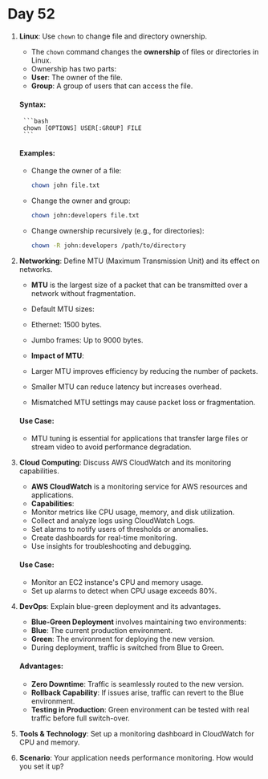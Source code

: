 # Day 52

1. **Linux**: Use `chown` to change file and directory ownership.
   - The `chown` command changes the **ownership** of files or directories in Linux.
   - Ownership has two parts:
    - **User**: The owner of the file.
    - **Group**: A group of users that can access the file.

   #### Syntax:
        ```bash
        chown [OPTIONS] USER[:GROUP] FILE
        ```

   #### Examples:
   - Change the owner of a file:
     ```bash
     chown john file.txt
     ```
   - Change the owner and group:
     ```bash
     chown john:developers file.txt
     ```
   - Change ownership recursively (e.g., for directories):
     ```bash
     chown -R john:developers /path/to/directory
     ```


2. **Networking**: Define MTU (Maximum Transmission Unit) and its effect on networks.
   - **MTU** is the largest size of a packet that can be transmitted over a network without fragmentation.
   
   - Default MTU sizes:
    - Ethernet: 1500 bytes.
    - Jumbo frames: Up to 9000 bytes.
   
   - **Impact of MTU**:
    - Larger MTU improves efficiency by reducing the number of packets.
    - Smaller MTU can reduce latency but increases overhead.
    - Mismatched MTU settings may cause packet loss or fragmentation.

   #### Use Case:
    - MTU tuning is essential for applications that transfer large files or stream video to avoid performance degradation.


3. **Cloud Computing**: Discuss AWS CloudWatch and its monitoring capabilities.
   - **AWS CloudWatch** is a monitoring service for AWS resources and applications.
   - **Capabilities**:
    - Monitor metrics like CPU usage, memory, and disk utilization.
    - Collect and analyze logs using CloudWatch Logs.
    - Set alarms to notify users of thresholds or anomalies.
    - Create dashboards for real-time monitoring.
    - Use insights for troubleshooting and debugging.

   #### Use Case:
    - Monitor an EC2 instance's CPU and memory usage.
    - Set up alarms to detect when CPU usage exceeds 80%.


4. **DevOps**: Explain blue-green deployment and its advantages.
   - **Blue-Green Deployment** involves maintaining two environments:
   - **Blue**: The current production environment.
   - **Green**: The environment for deploying the new version.
   - During deployment, traffic is switched from Blue to Green.

   #### Advantages:
    - **Zero Downtime**: Traffic is seamlessly routed to the new version.
    - **Rollback Capability**: If issues arise, traffic can revert to the Blue environment.
    - **Testing in Production**: Green environment can be tested with real traffic before full switch-over.


5. **Tools & Technology**: Set up a monitoring dashboard in CloudWatch for CPU and memory.

6. **Scenario**: Your application needs performance monitoring. How would you set it up?


